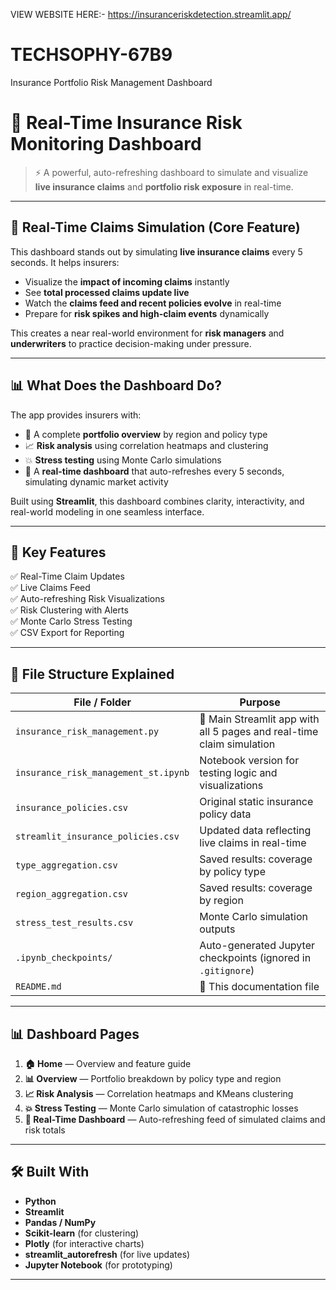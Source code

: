 VIEW WEBSITE HERE:- https://insuranceriskdetection.streamlit.app/

# TECHSOPHY-67B9
Insurance Portfolio Risk Management Dashboard
# 🔴 Real-Time Insurance Risk Monitoring Dashboard

> ⚡️ A powerful, auto-refreshing dashboard to simulate and visualize **live insurance claims** and **portfolio risk exposure** in real-time.

---

## 🚨 Real-Time Claims Simulation (Core Feature)

This dashboard stands out by simulating **live insurance claims** every 5 seconds. It helps insurers:
- Visualize the **impact of incoming claims** instantly
- See **total processed claims update live**
- Watch the **claims feed and recent policies evolve** in real-time
- Prepare for **risk spikes and high-claim events** dynamically

This creates a near real-world environment for **risk managers** and **underwriters** to practice decision-making under pressure.

---

## 📊 What Does the Dashboard Do?

The app provides insurers with:
- 📍 A complete **portfolio overview** by region and policy type
- 📈 **Risk analysis** using correlation heatmaps and clustering
- 💥 **Stress testing** using Monte Carlo simulations
- 🔴 A **real-time dashboard** that auto-refreshes every 5 seconds, simulating dynamic market activity

Built using **Streamlit**, this dashboard combines clarity, interactivity, and real-world modeling in one seamless interface.

---

## 🧠 Key Features

✅ Real-Time Claim Updates  
✅ Live Claims Feed  
✅ Auto-refreshing Risk Visualizations  
✅ Risk Clustering with Alerts  
✅ Monte Carlo Stress Testing  
✅ CSV Export for Reporting

---

## 📁 File Structure Explained

| File / Folder                       | Purpose                                                                 |
|------------------------------------|-------------------------------------------------------------------------|
| `insurance_risk_management.py`     | 🚀 Main Streamlit app with all 5 pages and real-time claim simulation   |
| `insurance_risk_management_st.ipynb` | Notebook version for testing logic and visualizations                  |
| `insurance_policies.csv`           | Original static insurance policy data                                   |
| `streamlit_insurance_policies.csv` | Updated data reflecting live claims in real-time                        |
| `type_aggregation.csv`             | Saved results: coverage by policy type                                  |
| `region_aggregation.csv`           | Saved results: coverage by region                                       |
| `stress_test_results.csv`          | Monte Carlo simulation outputs                                          |
| `.ipynb_checkpoints/`              | Auto-generated Jupyter checkpoints (ignored in `.gitignore`)           |
| `README.md`                        | 📄 This documentation file                                              |

---

## 📊 Dashboard Pages

1. **🏠 Home** — Overview and feature guide  
2. **📊 Overview** — Portfolio breakdown by policy type and region  
3. **📈 Risk Analysis** — Correlation heatmaps and KMeans clustering  
4. **💥 Stress Testing** — Monte Carlo simulation of catastrophic losses  
5. **🔴 Real-Time Dashboard** — Auto-refreshing feed of simulated claims and risk totals

---

## 🛠️ Built With

- **Python**
- **Streamlit**
- **Pandas / NumPy**
- **Scikit-learn** (for clustering)
- **Plotly** (for interactive charts)
- **streamlit_autorefresh** (for live updates)
- **Jupyter Notebook** (for prototyping)

---

